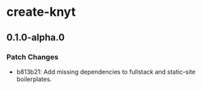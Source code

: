 # create-knyt

## 0.1.0-alpha.0

### Patch Changes

- b813b21: Add missing dependencies to fullstack and static-site boilerplates.
